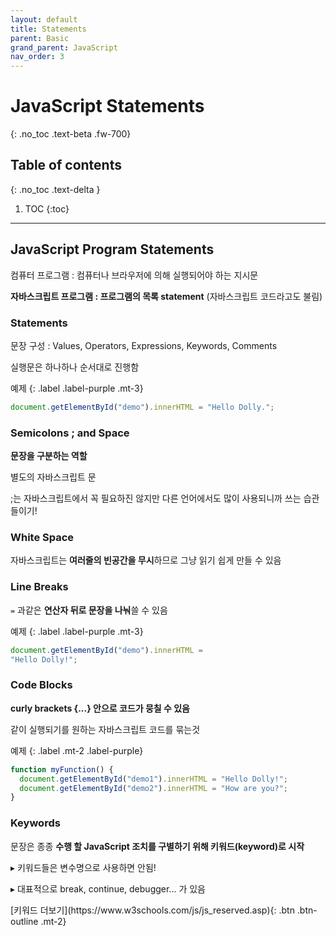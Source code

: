 ```yaml
---
layout: default
title: Statements
parent: Basic
grand_parent: JavaScript
nav_order: 3
---
```


# JavaScript Statements
{: .no_toc .text-beta .fw-700}

## Table of contents
{: .no_toc .text-delta }

1. TOC
{:toc}

---

## JavaScript Program Statements

컴퓨터 프로그램 : 컴퓨터나 브라우저에 의해 실행되어야 하는 지시문

**자바스크립트 프로그램 : 프로그램의 목록 statement** (자바스크립트 코드라고도 불림)

### Statements

문장 구성 : Values, Operators, Expressions, Keywords, Comments

실행문은 하나하나 순서대로 진행함

예제
{: .label .label-purple .mt-3}
```js
document.getElementById("demo").innerHTML = "Hello Dolly.";
```

### Semicolons ; and Space

**문장을 구분하는 역할**

별도의 자바스크립트 문

;는 자바스크립트에서 꼭 필요하진 않지만 다른 언어에서도 많이 사용되니까 쓰는 습관들이기!

### White Space

자바스크립트는 **여러줄의 빈공간을 무시**하므로 그냥 읽기 쉽게 만들 수 있음

### Line Breaks

`=` 과같은 **연산자 뒤로 문장을 나눠**쓸 수 있음

예제
{: .label .label-purple .mt-3}
```js
document.getElementById("demo").innerHTML =
"Hello Dolly!";
```

### Code Blocks

**curly brackets {...} 안으로 코드가 뭉칠 수 있음**

같이 실행되기를 원하는 자바스크립트 코드를 묶는것

예제
{: .label .mt-2 .label-purple}
```js
function myFunction() {
  document.getElementById("demo1").innerHTML = "Hello Dolly!";
  document.getElementById("demo2").innerHTML = "How are you?";
}
```

### Keywords

문장은 종종 **수행 할 JavaScript 조치를 구별하기 위해 키워드(keyword)로 시작**

&#9656; 키워드들은 변수명으로 사용하면 안됨!

&#9656; 대표적으로 break, continue, debugger... 가 있음

<span class="fs-2">
[키워드 더보기](https://www.w3schools.com/js/js_reserved.asp){: .btn  .btn-outline .mt-2}
</span>

